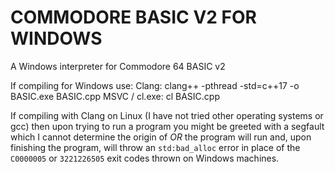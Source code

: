 # COMMODORE BASIC V2 FOR WINDOWS

A Windows interpreter for Commodore 64 BASIC v2

If compiling for Windows use:
  Clang: clang++ -pthread -std=c++17 -o BASIC.exe BASIC.cpp
  MSVC / cl.exe: cl BASIC.cpp
  
If compiling with Clang on Linux (I have not tried other operating systems or gcc) then upon trying to run a program you might be greeted with a segfault which I cannot determine the origin of _OR_ the program will run and, upon finishing the program, will throw an `std:bad_alloc` error in place of the `C0000005` or `3221226505` exit codes thrown on Windows machines.